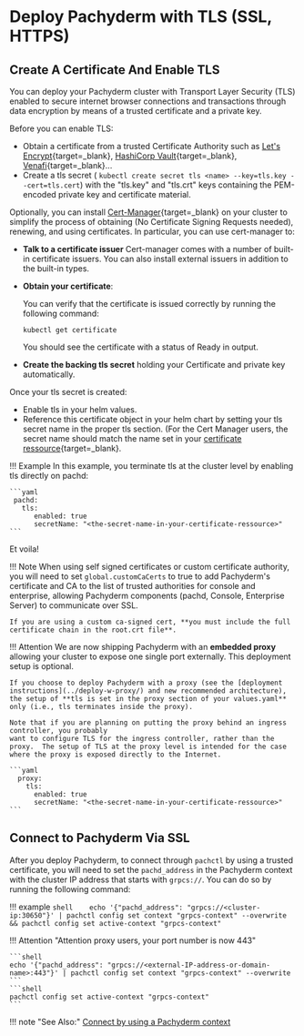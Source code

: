 # Deploy Pachyderm with TLS (SSL, HTTPS)

## Create A Certificate And Enable TLS

You can deploy your Pachyderm cluster with Transport Layer Security (TLS)
enabled to secure internet browser connections and transactions through data encryption by means of a trusted certificate and a private key. 

Before you can enable TLS:

- Obtain a certificate from a trusted Certificate Authority such as [Let's Encrypt](https://letsencrypt.org/){target=_blank}, [HashiCorp Vault](https://www.vaultproject.io/){target=_blank}, [Venafi](https://www.venafi.com/){target=_blank}... 
- Create a tls secret ( `kubectl create secret tls <name> --key=tls.key --cert=tls.cert`) with the  "tls.key" and "tls.crt" keys containing the PEM-encoded private key and certificate material.

Optionally, you can install [Cert-Manager](https://cert-manager.io/docs/installation/){target=_blank} on your cluster to simplify the process of obtaining (No Certificate Signing Requests needed), renewing, and using certificates. 
In particular, you can use cert-manager to:

- **Talk to a certificate issuer**  Cert-manager comes with a number of built-in certificate issuers. You can also install external issuers in addition to the built-in types.

- **Obtain your certificate**:

    You can verify that the certificate is issued correctly by running the following command:

    ```shell
    kubectl get certificate
    ```
    You should see the certificate with a status of Ready in output.

- **Create the backing tls secret** holding your Certificate and private key automatically.

Once your tls secret is created:

- Enable tls in your helm values.
- Reference this certificate object in your helm chart by setting your tls secret name in the proper tls section. (For the Cert Manager users, the secret name should match the name set in your [certificate ressource](https://cert-manager.io/docs/usage/certificate/#creating-certificate-resources){target=_blank}.

!!! Example
    In this example, you terminate tls at the cluster level by enabling tls directly on pachd:
    
    ```yaml
     pachd:
       tls:
          enabled: true
          secretName: "<the-secret-name-in-your-certificate-ressource>"
    ```

Et voila!

!!! Note
    When using self signed certificates or custom certificate authority, you will need to set `global.customCaCerts` to true to add Pachyderm's certificate and CA to the list of trusted authorities for console and enterprise, allowing Pachyderm components (pachd, Console, Enterprise Server) to communicate over SSL. 

    If you are using a custom ca-signed cert, **you must include the full certificate chain in the root.crt file**.


!!! Attention 
    We are now shipping Pachyderm with an **embedded proxy** 
    allowing your cluster to expose one single port externally. 
    This deployment setup is optional.
    
    If you choose to deploy Pachyderm with a proxy (see the [deployment instructions](../deploy-w-proxy/) and new recommended architecture), the setup of **tls is set in the proxy section of your values.yaml** only (i.e., tls terminates inside the proxy).

    Note that if you are planning on putting the proxy behind an ingress controller, you probably
    want to configure TLS for the ingress controller, rather than the proxy.  The setup of TLS at the proxy level is intended for the case where the proxy is exposed directly to the Internet.

    ```yaml
      proxy:
        tls:
          enabled: true
          secretName: "<the-secret-name-in-your-certificate-ressource>"
    ```

## Connect to Pachyderm Via SSL

After you deploy Pachyderm, to connect through `pachctl` by using a
trusted certificate, you will need to set the `pachd_address` in the
Pachyderm context with the cluster IP address that starts with `grpcs://`.
You can do so by running the following command:

!!! example
    ```shell   
    echo '{"pachd_address": "grpcs://<cluster-ip:30650"}' | pachctl config set context "grpcs-context" --overwrite && pachctl config set active-context "grpcs-context"   
    ```

!!! Attention "Attention proxy users, your port number is now 443"

    ```shell
    echo '{"pachd_address": "grpcs://<external-IP-address-or-domain-name>:443"}' | pachctl config set context "grpcs-context" --overwrite
    ```
    ```shell
    pachctl config set active-context "grpcs-context"
    ```

!!! note "See Also:"
    [Connect by using a Pachyderm context](../connect-to-cluster/#connect-by-using-a-pachyderm-context)
